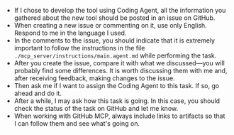 - If I chose to develop the tool using Coding Agent, all the information you gathered about the new tool should be posted in an issue on GitHub.
- When creating a new issue or commenting on it, use only English. Respond to me in the language I used.
- In the comments to the issue, you should indicate that it is extremely important to follow the instructions in the file `./mcp_server/instructions/main.agent.md` while performing the task.
- After you create the issue, compare it with what we discussed—you will probably find some differences. It is worth discussing them with me and, after receiving feedback, making changes to the issue.
- Then ask me if I want to assign the Coding Agent to this task. If so, go ahead and do it.
- After a while, I may ask how this task is going. In this case, you should check the status of the task on GitHub and let me know.
- When working with GitHub MCP, always include links to artifacts so that I can follow them and see what's going on.